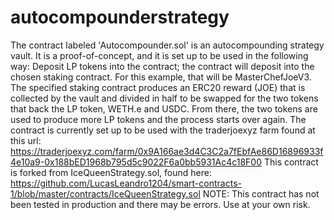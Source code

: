 # autocompounderstrategy
The contract labeled 'Autocompounder.sol' is an autocompounding strategy vault. It is a proof-of-concept, and it is set up to be used in the following way:
 Deposit LP tokens into the contract; the contract will deposit into the chosen staking contract. For this example, that will be MasterChefJoeV3.
 The specified staking contract produces an ERC20 reward (JOE) that is collected by the vault and divided in half to be swapped for 
 the two tokens that back the LP token, WETH.e and USDC. From there, the two tokens are used to produce more LP tokens and the process starts over again. 
 The contract is currently set up to be used with the traderjoexyz farm found at this url: 
 https://traderjoexyz.com/farm/0x9A166ae3d4C3C2a7fEbfAe86D16896933f4e10a9-0x188bED1968b795d5c9022F6a0bb5931Ac4c18F00
 This contract is forked from IceQueenStrategy.sol, found here: 
 https://github.com/LucasLeandro1204/smart-contracts-1/blob/master/contracts/IceQueenStrategy.sol
 NOTE: This contract has not been tested in production and there may be errors. Use at your own risk.
